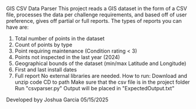 GIS CSV Data Parser 
This project reads a GIS dataset in the form of a CSV file, processes the data per challenge requirements, and based off of user preference, gives off partial or full reports.
The types of reports you can have are:
  1. Total number of points in the dataset
  2. Count of points by type
  3. Point requiring maintenance (Condition rating < 3)
  4. Points not inspected in the last year (2024)
  5. Geographical bounds of the dataset (min/max Latitude and Longitude)
  6. First and last install dates
  7. Full report
No external libraries are needed.
How to run:
  Download and unzip code
  CD to path
  Make sure that the csv file is in the project folder
  Run "csvparser.py"
  Output will be placed in "ExpectedOutput.txt"

Developed byy Joshua Garcia 05/15/2025
